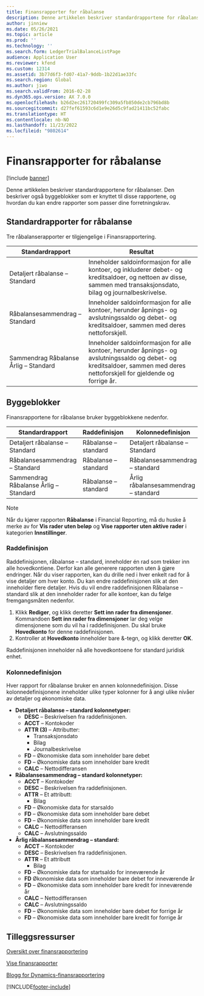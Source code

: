```yaml
---
title: Finansrapporter for råbalanse
description: Denne artikkelen beskriver standardrapportene for råbalanser. Den beskriver også byggeblokker som er knyttet til disse rapportene, og hvordan du kan endre rapporter som passer dine forretningskrav.
author: jinniew
ms.date: 05/26/2021
ms.topic: article
ms.prod: ''
ms.technology: ''
ms.search.form: LedgerTrialBalanceListPage
audience: Application User
ms.reviewer: kfend
ms.custom: 12314
ms.assetid: 3b77d6f3-fd07-41a7-9ddb-1b22d1ae33fc
ms.search.region: Global
ms.author: jiwo
ms.search.validFrom: 2016-02-28
ms.dyn365.ops.version: AX 7.0.0
ms.openlocfilehash: b26d2ec261720499fc309a5fb850de2cb796bd8b
ms.sourcegitcommit: d27fef61593c6d1e9e26d5c9fad21411bc52fabc
ms.translationtype: HT
ms.contentlocale: nb-NO
ms.lasthandoff: 11/23/2022
ms.locfileid: "9802614"
---
```

# <a name="trial-balance-financial-reports"></a>Finansrapporter for råbalanse

[!include [banner](../includes/banner.md)]

Denne artikkelen beskriver standardrapportene for råbalanser. Den beskriver også byggeblokker som er knyttet til disse rapportene, og hvordan du kan endre rapporter som passer dine forretningskrav. 

## <a name="default-trial-balance-reports"></a>Standardrapporter for råbalanse

Tre råbalanserapporter er tilgjengelige i Finansrapportering.

| Standardrapport                                 | Resultat                                                                            |
|------------------------------------------------|--------------------------------------------------------------------------------------|
| Detaljert råbalanse – Standard               | Inneholder saldoinformasjon for alle kontoer, og inkluderer debet- og kreditsaldoer, og nettoen av disse, sammen med transaksjonsdato, bilag og journalbeskrivelse.                  |
| Råbalansesammendrag – Standard                | Inneholder saldoinformasjon for alle kontoer, herunder åpnings- og avslutningssaldo og debet- og kreditsaldoer, sammen med deres nettoforskjell.                                        |
| Sammendrag Råbalanse Årlig – Standard | Inneholder saldoinformasjon for alle kontoer, herunder åpnings- og avslutningssaldo og debet- og kreditsaldoer, sammen med deres nettoforskjell for gjeldende og forrige år. |

## <a name="building-blocks"></a>Byggeblokker
Finansrapportene for råbalanse bruker byggeblokkene nedenfor.

| Standardrapport                                 | Raddefinisjon          | Kolonnedefinisjon                              |
|------------------------------------------------|-------------------------|------------------------------------------------|
| Detaljert råbalanse – Standard               | Råbalanse – standard | Detaljert råbalanse – Standard               |
| Råbalansesammendrag – Standard                | Råbalanse – standard | Råbalansesammendrag – standard                |
| Sammendrag Råbalanse Årlig – Standard | Råbalanse – standard | Årlig råbalansesammendrag – standard |

> [!NOTE] 
> Når du kjører rapporten **Råbalanse** i Financial Reporting, må du huske å merke av for **Vis rader uten beløp** og **Vise rapporter uten aktive rader** i kategorien **Innstillinger**.

### <a name="row-definition"></a>Raddefinisjon

Raddefinisjonen, råbalanse – standard, inneholder én rad som trekker inn alle hovedkontiene. Derfor kan alle generere rapporten uten å gjøre endringer. Når du viser rapporten, kan du drille ned i hver enkelt rad for å vise detaljer om hver konto. Du kan endre raddefinisjonen slik at den inneholder flere detaljer. Hvis du vil endre raddefinisjonen Råbalanse – standard slik at den inneholder rader for alle kontoer, kan du følge fremgangsmåten nedenfor.

1.  Klikk **Rediger**, og klikk deretter **Sett inn rader fra dimensjoner**. Kommandoen **Sett inn rader fra dimensjoner** lar deg velge dimensjonene som du vil ha i raddefinisjonen. Du skal bruke **Hovedkonto** for denne raddefinisjonen.
2.  Kontroller at **Hovedkonto** inneholder bare &-tegn, og klikk deretter **OK**.

Raddefinisjonen inneholder nå alle hovedkontoene for standard juridisk enhet.

### <a name="column-definition"></a>Kolonnedefinisjon

Hver rapport for råbalanse bruker en annen kolonnedefinisjon. Disse kolonnedefinisjonene inneholder ulike typer kolonner for å angi ulike nivåer av detaljer og økonomiske data.

-   **Detaljert råbalanse – standard kolonnetyper:**
    -   **DESC** – Beskrivelsen fra raddefinisjonen.
    -   **ACCT** – Kontokoder
    -   **ATTR (3)** – Attributter:
        -   Transaksjonsdato
        -   Bilag
        -   Journalbeskrivelse
    -   **FD** – Økonomiske data som inneholder bare debet
    -   **FD** – Økonomiske data som inneholder bare kredit
    -   **CALC** – Nettodifferansen
-   **Råbalansesammendrag – standard kolonnetyper:**
    -   **ACCT** – Kontokoder
    -   **DESC** – Beskrivelsen fra raddefinisjonen.
    -   **ATTR** – Et attributt:
        -   Bilag
    -   **FD** – Økonomiske data for starsaldo
    -   **FD** – Økonomiske data som inneholder bare debet
    -   **FD** – Økonomiske data som inneholder bare kredit
    -   **CALC** – Nettodifferansen
    -   **CALC** – Avslutningssaldo
-   **Årlig råbalansesammendrag – standard:**
    -   **ACCT** – Kontokoder
    -   **DESC** – Beskrivelsen fra raddefinisjonen.
    -   **ATTR** – Et attributt
        -   Bilag
    -   **FD** – Økonomiske data for startsaldo for inneværende år
    -   **FD** Økonomiske data som inneholder bare debet for inneværende år
    -   **FD** – Økonomiske data som inneholder bare kredit for inneværende år
    -   **CALC** – Nettodifferansen
    -   **CALC** – Avslutningssaldo
    -   **FD** – Økonomiske data som inneholder bare debet for forrige år
    -   **FD** – Økonomiske data som inneholder bare kredit for forrige år

## <a name="additional-resources"></a>Tilleggsressurser

[Oversikt over finansrapportering](financial-reporting-getting-started.md)

[Vise finansrapporter](view-financial-reports.md)

[Blogg for Dynamics-finansrapportering](https://blogs.msdn.com/b/dynamics_financial_reporting/)





[!INCLUDE[footer-include](../../includes/footer-banner.md)]
